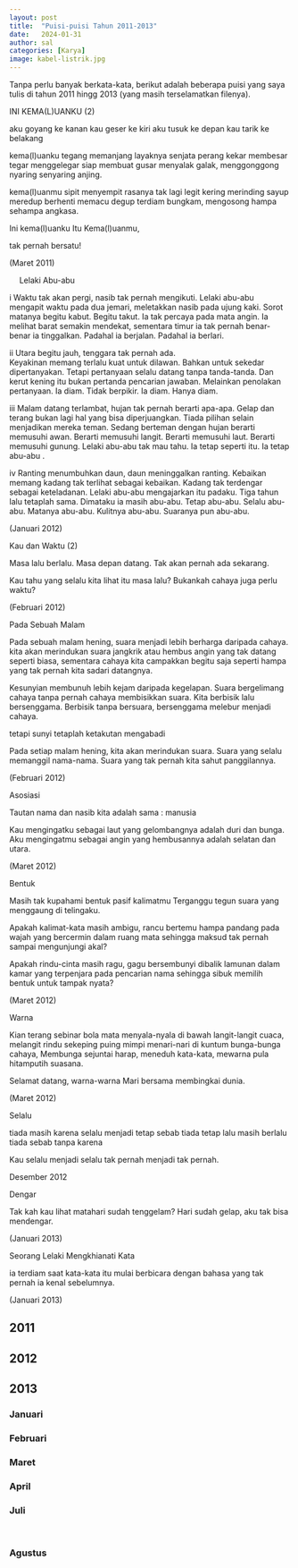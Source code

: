 ```yaml
---
layout: post
title:  "Puisi-puisi Tahun 2011-2013"
date:   2024-01-31
author: sal
categories: [Karya]
image: kabel-listrik.jpg
---
```


<p class="intro"><span class="dropcap">T</span>anpa perlu banyak berkata-kata, berikut adalah beberapa puisi yang saya tulis di tahun 2011 hingg 2013 (yang masih terselamatkan filenya).</p>

INI KEMA(L)UANKU (2)

aku goyang  ke kanan kau geser  ke kiri
aku tusuk ke depan kau tarik ke belakang

kema(l)uanku tegang memanjang layaknya senjata perang
kekar membesar tegar menggelegar siap membuat gusar
menyalak galak, menggonggong nyaring senyaring anjing.

kema(l)uanmu sipit menyempit rasanya tak lagi legit
kering merinding sayup meredup berhenti memacu degup
terdiam bungkam, mengosong hampa sehampa angkasa.

Ini kema(l)uanku
Itu Kema(l)uanmu,

tak pernah bersatu!

(Maret 2011)


 
Lelaki Abu-abu

i
Waktu tak akan pergi, nasib tak pernah mengikuti.
Lelaki abu-abu mengapit waktu pada dua jemari,
meletakkan nasib pada ujung kaki. Sorot matanya
begitu kabut. Begitu takut. Ia tak percaya pada mata
angin. Ia melihat barat semakin mendekat, sementara
timur ia tak pernah benar-benar ia tinggalkan.
Padahal ia berjalan. Padahal ia berlari.

ii
Utara begitu jauh, tenggara tak pernah ada.  
Keyakinan memang terlalu kuat untuk dilawan.
Bahkan untuk sekedar dipertanyakan. Tetapi
pertanyaan selalu datang tanpa tanda-tanda.
Dan kerut kening itu bukan pertanda pencarian
jawaban. Melainkan penolakan pertanyaan. Ia diam.
Tidak berpikir. Ia diam. Hanya diam.

iii
Malam datang terlambat, hujan tak pernah berarti
apa-apa. Gelap dan terang bukan lagi hal yang bisa
diperjuangkan. Tiada pilihan selain menjadikan
mereka teman. Sedang berteman dengan hujan berarti
memusuhi awan. Berarti memusuhi langit.
Berarti memusuhi laut. Berarti memusuhi gunung.
Lelaki abu-abu tak mau tahu. Ia tetap seperti itu.
Ia tetap abu-abu .

iv
Ranting menumbuhkan daun, daun meninggalkan ranting.
Kebaikan memang kadang tak terlihat sebagai kebaikan.
Kadang tak terdengar sebagai keteladanan. Lelaki abu-abu
mengajarkan itu padaku. Tiga tahun lalu tetaplah sama.
Dimataku ia masih abu-abu. Tetap abu-abu. Selalu abu-abu.
Matanya abu-abu. Kulitnya abu-abu.
Suaranya pun abu-abu.

(Januari 2012)

Kau dan Waktu (2)

Masa lalu berlalu. Masa depan datang.
Tak akan pernah ada sekarang.

Kau tahu yang selalu kita lihat itu masa lalu?
Bukankah cahaya juga perlu waktu?

(Februari 2012)







Pada Sebuah Malam

Pada sebuah malam hening, suara menjadi lebih
berharga daripada cahaya.  kita akan merindukan
suara jangkrik atau hembus angin yang tak datang
seperti biasa, sementara cahaya kita campakkan
begitu saja seperti hampa yang tak pernah kita
sadari datangnya.

Kesunyian membunuh lebih kejam daripada
kegelapan. Suara bergelimang cahaya tanpa pernah
cahaya membisikkan suara. Kita berbisik lalu
bersenggama. Berbisik tanpa bersuara, bersenggama
melebur menjadi cahaya.

tetapi sunyi
           tetaplah
ketakutan mengabadi

Pada setiap malam hening, kita akan merindukan suara.
Suara yang selalu memanggil nama-nama.
Suara yang tak pernah kita sahut panggilannya.

(Februari 2012)


Asosiasi

Tautan nama dan nasib kita adalah sama
: manusia

Kau mengingatku sebagai laut yang
gelombangnya adalah duri dan bunga.
Aku mengingatmu sebagai angin yang
hembusannya adalah selatan dan utara.

(Maret 2012)


Bentuk

Masih tak kupahami bentuk pasif kalimatmu
Terganggu tegun suara yang menggaung  di telingaku.

Apakah kalimat-kata masih ambigu, rancu bertemu
hampa pandang pada wajah yang bercermin dalam
ruang mata sehingga maksud tak pernah sampai
mengunjungi akal?

Apakah rindu-cinta masih ragu, gagu bersembunyi
dibalik lamunan dalam kamar yang terpenjara pada
pencarian nama sehingga sibuk memilih bentuk untuk
tampak nyata?

(Maret 2012)


Warna

Kian terang sebinar bola mata menyala-nyala
di bawah langit-langit cuaca,
melangit rindu sekeping puing mimpi menari-nari
di kuntum bunga-bunga cahaya,
Membunga sejuntai harap, meneduh kata-kata,
mewarna pula hitamputih suasana.

Selamat datang, warna-warna
Mari bersama membingkai dunia.

(Maret 2012)


Selalu

tiada masih karena selalu
menjadi tetap sebab tiada
tetap lalu masih berlalu
tiada sebab tanpa karena

Kau selalu menjadi selalu
tak pernah menjadi tak pernah.

Desember 2012

Dengar

Tak kah kau lihat matahari sudah tenggelam?
Hari sudah gelap, aku tak bisa mendengar.

(Januari 2013)


Seorang Lelaki Mengkhianati Kata

ia terdiam saat kata-kata itu mulai berbicara
dengan bahasa yang tak pernah ia kenal sebelumnya.

(Januari 2013)


## 2011

## 2012

## 2013


### Januari



### Februari



### Maret



### April



### Juli


 
### Agustus
